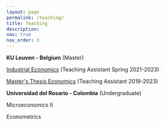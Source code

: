 ```yaml
---
layout: page
permalink: /teaching/
title: Teaching
description:
nav: true
nav_order: 3
---
```


<strong>KU Leuven - Belgium</strong> (Master)

<a href="https://onderwijsaanbod.kuleuven.be/syllabi/e/D0M47BE.htm#activetab=doelstellingen_idp1780352">Industrial Economics</a> (Teaching Assistant Spring 2021-2023) 

<a href="https://onderwijsaanbod.kuleuven.be/2019/syllabi/e/D0C34AE.htm#activetab=doelstellingen_idm4733120">Master's Thesis Economics</a> (Teaching Assistant 2019-2023)

<strong>Universidad del Rosario - Colombia</strong> (Undergraduate)

Microeconomics II 

Econometrics

